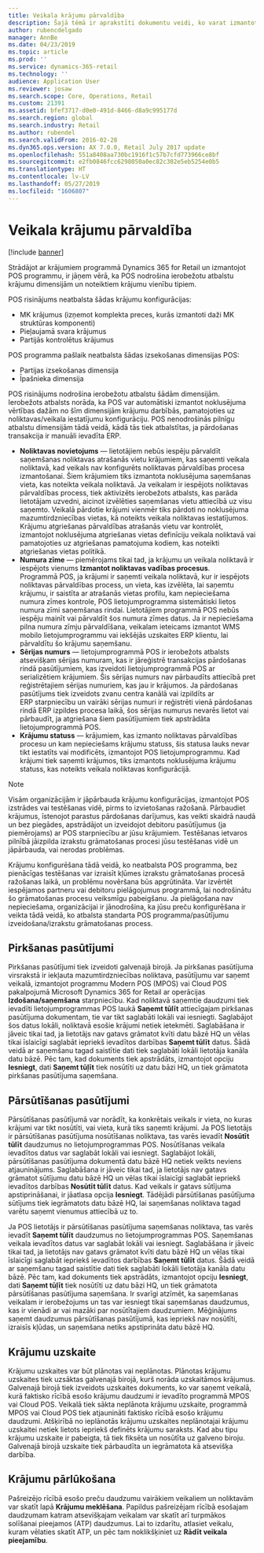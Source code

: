 ```yaml
---
title: Veikala krājumu pārvaldība
description: Šajā tēmā ir aprakstīti dokumentu veidi, ko varat izmantot krājumu pārvaldībai.
author: rubencdelgado
manager: AnnBe
ms.date: 04/23/2019
ms.topic: article
ms.prod: ''
ms.service: dynamics-365-retail
ms.technology: ''
audience: Application User
ms.reviewer: josaw
ms.search.scope: Core, Operations, Retail
ms.custom: 21391
ms.assetid: bfef3717-d0e0-491d-8466-d8a9c995177d
ms.search.region: global
ms.search.industry: Retail
ms.author: rubendel
ms.search.validFrom: 2016-02-28
ms.dyn365.ops.version: AX 7.0.0, Retail July 2017 update
ms.openlocfilehash: 551a8408aa730bc1916f1c57b7cfd773966ce8bf
ms.sourcegitcommit: e2fb0846fcc6298050a0ec82c302e5eb5254e0b5
ms.translationtype: HT
ms.contentlocale: lv-LV
ms.lasthandoff: 05/27/2019
ms.locfileid: "1606807"
---
```

# <a name="store-inventory-management"></a>Veikala krājumu pārvaldība

[!include [banner](includes/banner.md)]

Strādājot ar krājumiem programmā Dynamics 365 for Retail un izmantojot POS programmu, ir jāņem vērā, ka POS nodrošina ierobežotu atbalstu krājumu dimensijām un noteiktiem krājumu vienību tipiem.

POS risinājums neatbalsta šādas krājumu konfigurācijas:

- MK krājumus (izņemot komplekta preces, kurās izmantoti daži MK struktūras komponenti)
- Pieļaujamā svara krājumus
- Partijās kontrolētus krājumus

POS programma pašlaik neatbalsta šādas izsekošanas dimensijas POS:

- Partijas izsekošanas dimensija
- Īpašnieka dimensija

POS risinājums nodrošina ierobežotu atbalstu šādām dimensijām. Ierobežots atbalsts norāda, ka POS var automātiski izmantot noklusējuma vērtības dažām no šīm dimensijām krājumu darbībās, pamatojoties uz noliktavas/veikala iestatījumu konfigurāciju. POS nenodrošinās pilnīgu atbalstu dimensijām tādā veidā, kādā tās tiek atbalstītas, ja pārdošanas transakcija ir manuāli ievadīta ERP. 

- **Noliktavas novietojums** — lietotājiem nebūs iespēju pārvaldīt saņemšanas noliktavas atrašanās vietu krājumiem, kas saņemti veikala noliktavā, kad veikals nav konfigurēts noliktavas pārvaldības procesa izmantošanai. Šiem krājumiem tiks izmantota noklusējuma saņemšanas vieta, kas noteikta veikala noliktavā. Ja veikalam ir iespējots noliktavas pārvaldības process, tiek aktivizēts ierobežots atbalsts, kas parāda lietotājam uzvedni, aicinot izvēlēties saņemšanas vietu attiecībā uz visu saņemto. Veikalā pārdotie krājumi vienmēr tiks pārdoti no noklusējuma mazumtirdzniecības vietas, kā noteikts veikala noliktavas iestatījumos. Krājumu atgriešanas pārvaldības atrašanās vietu var kontrolēt, izmantojot noklusējuma atgriešanas vietas definīciju veikala noliktavā vai pamatojoties uz atgriešanas pamatojuma kodiem, kas noteikti atgriešanas vietas politikā.
- **Numura zīme** — piemērojams tikai tad, ja krājumu un veikala noliktavā ir iespējots vienums **Izmantot noliktavas vadības procesus**. Programmā POS, ja krājumi ir saņemti veikala noliktavā, kur ir iespējots noliktavas pārvaldības process, un vieta, kas izvēlēta, lai saņemtu krājumu, ir saistīta ar atrašanās vietas profilu, kam nepieciešama numura zīmes kontrole, POS lietojumprogramma sistemātiski lietos numura zīmi saņemšanas rindai. Lietotājiem programmā POS nebūs iespēju mainīt vai pārvaldīt šos numura zīmes datus. Ja ir nepieciešama pilna numura zīmju pārvaldīšana, veikalam ieteicams izmantot WMS mobilo lietojumprogrammu vai iekšējās uzskaites ERP klientu, lai pārvaldītu šo krājumu saņemšanu.
- **Sērijas numurs** — lietojumprogrammā POS ir ierobežots atbalsts atsevišķam sērijas numuram, kas ir jāreģistrē transakcijas pārdošanas rindā pasūtījumiem, kas izveidoti lietojumprogrammā POS ar serializētiem krājumiem. Šis sērijas numurs nav pārbaudīts attiecībā pret reģistrētajiem sērijas numuriem, kas jau ir krājumos. Ja pārdošanas pasūtījums tiek izveidots zvanu centra kanālā vai izpildīts ar ERP starpniecību un vairāki sērijas numuri ir reģistrēti vienā pārdošanas rindā ERP izpildes procesa laikā, šos sērijas numurus nevarēs lietot vai pārbaudīt, ja atgriešana šiem pasūtījumiem tiek apstrādāta lietojumprogrammā POS.
- **Krājumu statuss** — krājumiem, kas izmanto noliktavas pārvaldības procesu un kam nepieciešams krājumu statuss, šis statusa lauks nevar tikt iestatīts vai modificēts, izmantojot POS lietojumprogrammu. Kad krājumi tiek saņemti krājumos, tiks izmantots noklusējuma krājumu statuss, kas noteikts veikala noliktavas konfigurācijā.

> [!NOTE]
> Visām organizācijām ir jāpārbauda krājumu konfigurācijas, izmantojot POS izstrādes vai testēšanas vidē, pirms to izvietošanas ražošanā. Pārbaudiet krājumus, īstenojot parastus pārdošanas darījumus, kas veikti skaidrā naudā un bez piegādes, apstrādājot un izveidojot debitoru pasūtījumus (ja piemērojams) ar POS starpniecību ar jūsu krājumiem. Testēšanas ietvaros pilnībā jāizpilda izrakstu grāmatošanas procesi jūsu testēšanas vidē un jāpārbauda, vai nerodas problēmas.
>
> Krājumu konfigurēšana tādā veidā, ko neatbalsta POS programma, bez pienācīgas testēšanas var izraisīt kļūmes izrakstu grāmatošanas procesā ražošanas laikā, un problēmu novēršana būs apgrūtināta. Var izvērtēt iespējamos partneru vai debitoru pielāgojumus programmā, lai nodrošinātu šo grāmatošanas procesu veiksmīgu pabeigšanu. Ja pielāgošana nav nepieciešama, organizācijai ir jānodrošina, ka jūsu preču konfigurēšana ir veikta tādā veidā, ko atbalsta standarta POS programma/pasūtījumu izveidošana/izrakstu grāmatošanas process.

## <a name="purchase-orders"></a>Pirkšanas pasūtījumi

Pirkšanas pasūtījumi tiek izveidoti galvenajā birojā. Ja pirkšanas pasūtījuma virsrakstā ir iekļauta mazumtirdzniecības noliktava, pasūtījumu var saņemt veikalā, izmantojot programmu Modern POS (MPOS) vai Cloud POS pakalpojumā Microsoft Dynamics 365 for Retail ar operācijas **Izdošana/saņemšana** starpniecību. Kad noliktavā saņemtie daudzumi tiek ievadīti lietojumprogrammas POS laukā **Saņemt tūlīt** attiecīgajam pirkšanas pasūtījuma dokumentam, tie var tikt saglabāti lokāli vai iesniegti. Saglabājot šos datus lokāli, noliktavā esošie krājumi netiek ietekmēti. Saglabāšana ir jāveic tikai tad, ja lietotājs nav gatavs grāmatot kvīti datu bāzē HQ un vēlas tikai īslaicīgi saglabāt iepriekš ievadītos darbības **Saņemt tūlīt** datus. Šādā veidā ar saņemšanu tagad saistītie dati tiek saglabāti lokāli lietotāja kanāla datu bāzē. Pēc tam, kad dokuments tiek apstrādāts, izmantojot opciju **Iesniegt**, dati **Saņemt tūļīt** tiek nosūtīti uz datu bāzi HQ, un tiek grāmatota pirkšanas pasūtījuma saņemšana. 

## <a name="transfer-orders"></a>Pārsūtīšanas pasūtījumi

Pārsūtīšanas pasūtījumā var norādīt, ka konkrētais veikals ir vieta, no kuras krājumi var tikt nosūtīti, vai vieta, kurā tiks saņemti krājumi. Ja POS lietotājs ir pārsūtīšanas pasūtījuma nosūtīšanas noliktava, tas varēs ievadīt **Nosūtīt tūlīt** daudzumus no lietojumprogrammas POS. Nosūtīšanas veikala ievadītos datus var saglabāt lokāli vai iesniegt. Saglabājot lokāli, pārsūtīšanas pasūtījuma dokumentā datu bāzē HQ netiek veikts neviens atjauninājums. Saglabāšana ir jāveic tikai tad, ja lietotājs nav gatavs grāmatot sūtījumu datu bāzē HQ un vēlas tikai īslaicīgi saglabāt iepriekš ievadītos darbības **Nosūtīt tūlīt** datus. Kad veikals ir gatavs sūtījuma apstiprināšanai, ir jāatlasa opcija **Iesniegt**. Tādējādi pārsūtīšanas pasūtījuma sūtījums tiek iegrāmatots datu bāzē HQ, lai saņemšanas noliktava tagad varētu saņemt vienumus attiecībā uz to. 

Ja POS lietotājs ir pārsūtīšanas pasūtījuma saņemšanas noliktava, tas varēs ievadīt **Saņemt tūlīt** daudzumus no lietojumprogrammas POS. Saņemšanas veikala ievadītos datus var saglabāt lokāli vai iesniegt. Saglabāšana ir jāveic tikai tad, ja lietotājs nav gatavs grāmatot kvīti datu bāzē HQ un vēlas tikai īslaicīgi saglabāt iepriekš ievadītos darbības **Saņemt tūlīt** datus. Šādā veidā ar saņemšanu tagad saistītie dati tiek saglabāti lokāli lietotāja kanāla datu bāzē. Pēc tam, kad dokuments tiek apstrādāts, izmantojot opciju **Iesniegt**, dati **Saņemt tūļīt** tiek nosūtīti uz datu bāzi HQ, un tiek grāmatota pārsūtīšanas pasūtījuma saņemšana. Ir svarīgi atzīmēt, ka saņemšanas veikalam ir ierobežojums un tas var iesniegt tikai saņemšanas daudzumus, kas ir vienādi ar vai mazāki par nosūtītajiem daudzumiem. Mēģinājums saņemt daudzumus pārsūtīšanas pasūtījumā, kas iepriekš nav nosūtīti, izraisīs kļūdas, un saņemšana netiks apstiprināta datu bāzē HQ.

## <a name="stock-counts"></a>Krājumu uzskaite

Krājumu uzskaites var būt plānotas vai neplānotas. Plānotas krājumu uzskaites tiek uzsāktas galvenajā birojā, kurš norāda uzskaitāmos krājumus. Galvenajā birojā tiek izveidots uzskaites dokuments, ko var saņemt veikalā, kurā faktisko rīcībā esošo krājumu daudzumi ir ievadīto programmā MPOS vai Cloud POS. Veikalā tiek sākta neplānota krājumu uzskaite, programmā MPOS vai Cloud POS tiek atjaunināti faktisko rīcībā esošo krājumu daudzumi. Atšķirībā no ieplānotās krājumu uzskaites neplānotajai krājumu uzskaitei netiek lietots iepriekš definēts krājumu saraksts. Kad abu tipu krājumu uzskaite ir pabeigta, tā tiek fiksēta un nosūtīta uz galveno biroju. Galvenajā birojā uzskaite tiek pārbaudīta un iegrāmatota kā atsevišķa darbība.

## <a name="inventory-lookup"></a>Krājumu pārlūkošana

Pašreizējo rīcībā esošo preču daudzumu vairākiem veikaliem un noliktavām var skatīt lapā **Krājumu meklēšana**. Papildus pašreizējam rīcībā esošajam daudzumam katram atsevišķajam veikalam var skatīt arī turpmākos solīšanai pieejamos (ATP) daudzumus. Lai to izdarītu, atlasiet veikalu, kuram vēlaties skatīt ATP, un pēc tam noklikšķiniet uz **Rādīt veikala pieejamību**.

